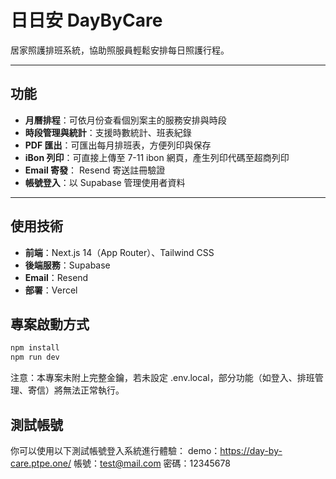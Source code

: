 # 日日安 DayByCare

居家照護排班系統，協助照服員輕鬆安排每日照護行程。

---

## 功能

-  **月曆排程**：可依月份查看個別案主的服務安排與時段
-  **時段管理與統計**：支援時數統計、班表紀錄
-  **PDF 匯出**：可匯出每月排班表，方便列印與保存
-  **iBon 列印**：可直接上傳至 7-11 ibon 網頁，產生列印代碼至超商列印
-  **Email 寄發**： Resend 寄送註冊驗證
-  **帳號登入**：以 Supabase 管理使用者資料

---

## 使用技術

- **前端**：Next.js 14（App Router）、Tailwind CSS
- **後端服務**：Supabase
- **Email**：Resend
- **部署**：Vercel

## 專案啟動方式
```bash
npm install
npm run dev
```

注意：本專案未附上完整金鑰，若未設定 .env.local，部分功能（如登入、排班管理、寄信）將無法正常執行。

## 測試帳號

你可以使用以下測試帳號登入系統進行體驗：
demo：https://day-by-care.ptpe.one/
帳號：test@mail.com
密碼：12345678

